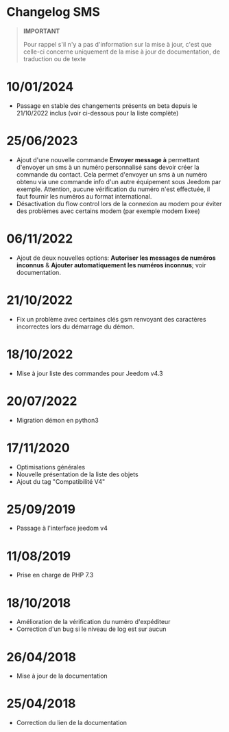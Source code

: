 # Changelog SMS

>**IMPORTANT**
>
>Pour rappel s'il n'y a pas d'information sur la mise à jour, c'est que celle-ci concerne uniquement de la mise à jour de documentation, de traduction ou de texte

# 10/01/2024

- Passage en stable des changements présents en beta depuis le 21/10/2022 inclus (voir ci-dessous pour la liste complète)

# 25/06/2023

- Ajout d'une nouvelle commande **Envoyer message à** permettant d'envoyer un sms à un numéro personnalisé sans devoir créer la commande du contact. Cela permet d'envoyer un sms à un numéro obtenu via une commande info d'un autre équipement sous Jeedom par exemple. Attention, aucune vérification du numéro n'est effectuée, il faut fournir les numéros au format international.
- Désactivation du flow control lors de la connexion au modem pour éviter des problèmes avec certains modem (par exemple modem lixee)

# 06/11/2022

- Ajout de deux nouvelles options: **Autoriser les messages de numéros inconnus** & **Ajouter automatiquement les numéros inconnus**; voir documentation.

# 21/10/2022

- Fix un problème avec certaines clés gsm renvoyant des caractères incorrectes lors du démarrage du démon.

# 18/10/2022

- Mise à jour liste des commandes pour Jeedom v4.3

# 20/07/2022

- Migration démon en python3

# 17/11/2020

- Optimisations générales
- Nouvelle présentation de la liste des objets
- Ajout du tag "Compatibilité V4"

# 25/09/2019

- Passage à l'interface jeedom v4

# 11/08/2019

- Prise en charge de PHP 7.3

# 18/10/2018

- Amélioration de la vérification du numéro d'expéditeur
- Correction d'un bug si le niveau de log est sur aucun

# 26/04/2018

- Mise à jour de la documentation

# 25/04/2018

- Correction du lien de la documentation
